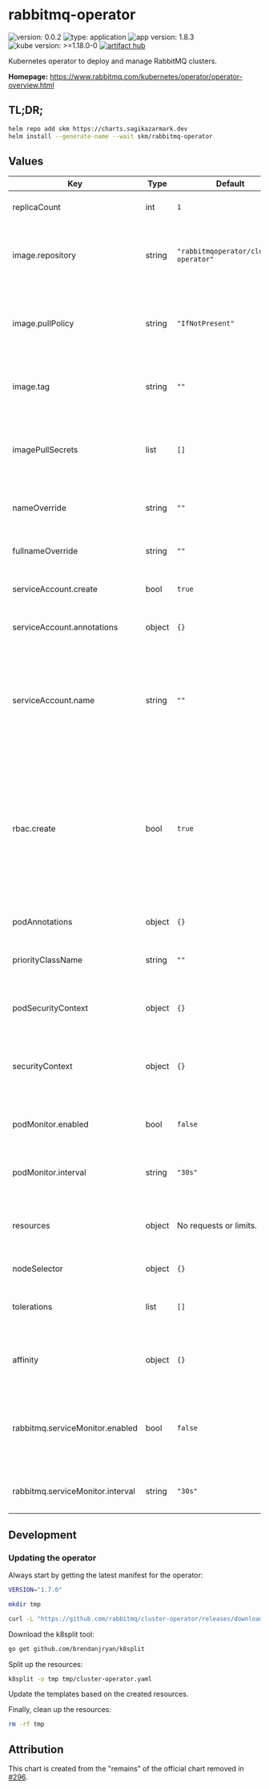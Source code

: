 # rabbitmq-operator

![version: 0.0.2](https://img.shields.io/badge/version-0.0.2-informational?style=flat-square) ![type: application](https://img.shields.io/badge/type-application-informational?style=flat-square) ![app version: 1.8.3](https://img.shields.io/badge/app%20version-1.8.3-informational?style=flat-square) ![kube version: >=1.18.0-0](https://img.shields.io/badge/kube%20version->=1.18.0--0-informational?style=flat-square) [![artifact hub](https://img.shields.io/badge/artifact%20hub-rabbitmq--operator-informational?style=flat-square)](https://artifacthub.io/packages/helm/sagikazarmark/rabbitmq-operator)

Kubernetes operator to deploy and manage RabbitMQ clusters.

**Homepage:** <https://www.rabbitmq.com/kubernetes/operator/operator-overview.html>

## TL;DR;

```bash
helm repo add skm https://charts.sagikazarmark.dev
helm install --generate-name --wait skm/rabbitmq-operator
```

## Values

| Key | Type | Default | Description |
|-----|------|---------|-------------|
| replicaCount | int | `1` | Number of replicas (pods) to launch. |
| image.repository | string | `"rabbitmqoperator/cluster-operator"` | Name of the image repository to pull the container image from. |
| image.pullPolicy | string | `"IfNotPresent"` | [Image pull policy](https://kubernetes.io/docs/concepts/containers/images/#updating-images) for updating already existing images on a node. |
| image.tag | string | `""` | Image tag override for the default value (chart appVersion). |
| imagePullSecrets | list | `[]` | Reference to one or more secrets to be used when [pulling images](https://kubernetes.io/docs/tasks/configure-pod-container/pull-image-private-registry/#create-a-pod-that-uses-your-secret) (from private registries). |
| nameOverride | string | `""` | A name in place of the chart name for `app:` labels. |
| fullnameOverride | string | `""` | A name to substitute for the full names of resources. |
| serviceAccount.create | bool | `true` | Enable service account creation. |
| serviceAccount.annotations | object | `{}` | Annotations to be added to the service account. |
| serviceAccount.name | string | `""` | The name of the service account to use. If not set and create is true, a name is generated using the fullname template. |
| rbac.create | bool | `true` | Enable the creation of RBAC resources. If disabled, the operator (ie. the person installing the chart) is responsible for creating the necessary resources based on the templates. |
| podAnnotations | object | `{}` | Annotations to be added to pods. |
| priorityClassName | string | `""` | Specify a priority class name to set [pod priority](https://kubernetes.io/docs/concepts/scheduling-eviction/pod-priority-preemption/#pod-priority). |
| podSecurityContext | object | `{}` | Pod [security context](https://kubernetes.io/docs/tasks/configure-pod-container/security-context/#set-the-security-context-for-a-pod). See the [API reference](https://kubernetes.io/docs/reference/kubernetes-api/workload-resources/pod-v1/#security-context) for details. |
| securityContext | object | `{}` | Container [security context](https://kubernetes.io/docs/tasks/configure-pod-container/security-context/#set-the-security-context-for-a-container). See the [API reference](https://kubernetes.io/docs/reference/kubernetes-api/workload-resources/pod-v1/#security-context-1) for details. |
| podMonitor.enabled | bool | `false` | Enable Prometheus PodMonitor to monitor the operator. |
| podMonitor.interval | string | `"30s"` | Interval at which metrics should be scraped. |
| resources | object | No requests or limits. | Container resource [requests and limits](https://kubernetes.io/docs/concepts/configuration/manage-resources-containers/). See the [API reference](https://kubernetes.io/docs/reference/kubernetes-api/workload-resources/pod-v1/#resources) for details. |
| nodeSelector | object | `{}` | [Node selector](https://kubernetes.io/docs/concepts/scheduling-eviction/assign-pod-node/#nodeselector) configuration. |
| tolerations | list | `[]` | [Tolerations](https://kubernetes.io/docs/concepts/scheduling-eviction/taint-and-toleration/) for node taints. See the [API reference](https://kubernetes.io/docs/reference/kubernetes-api/workload-resources/pod-v1/#scheduling) for details. |
| affinity | object | `{}` | [Affinity](https://kubernetes.io/docs/concepts/scheduling-eviction/assign-pod-node/#affinity-and-anti-affinity) configuration. See the [API reference](https://kubernetes.io/docs/reference/kubernetes-api/workload-resources/pod-v1/#scheduling) for details. |
| rabbitmq.serviceMonitor.enabled | bool | `false` | Enable Prometheus ServiceMonitor to monitor RabbitMQ clusters created by the operator. |
| rabbitmq.serviceMonitor.interval | string | `"30s"` | Interval at which metrics should be scraped. |

## Development

### Updating the operator

Always start by getting the latest manifest for the operator:

```bash
VERSION="1.7.0"

mkdir tmp

curl -L "https://github.com/rabbitmq/cluster-operator/releases/download/v${VERSION}/cluster-operator.yml" > tmp/cluster-operator.yaml
```

Download the k8split tool:

```bash
go get github.com/brendanjryan/k8split
```

Split up the resources:

```bash
k8split -o tmp tmp/cluster-operator.yaml
```

Update the templates based on the created resources.

Finally, clean up the resources:

```bash
rm -rf tmp
```

## Attribution

This chart is created from the "remains" of the official chart removed in [#296](https://github.com/rabbitmq/cluster-operator/pull/296).
